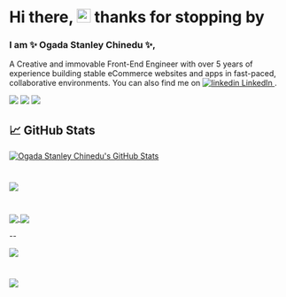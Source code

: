 



<!-- More info, tips and tricks for making GitHub Profile README can be found in my article at https://towardsdatascience.com/build-a-stunning-readme-for-your-github-profile-9b80434fe5d7 -->

<!-- [![Header](https://raw.githubusercontent.com/MartinHeinz/MartinHeinz/master/readme_header.png "Header")](https://martinheinz.dev/) -->

# Hi there, <img src="https://raw.githubusercontent.com/MartinHeinz/MartinHeinz/master/wave.gif" width="25px"> thanks for stopping by

### I am ✨ Ogada Stanley Chinedu ✨,

A Creative and immovable Front-End Engineer with over 5 years of experience building stable eCommerce websites and apps in fast-paced, collaborative environments. You can also find me on 
<a href="https://www.linkedin.com/in/stanley-ogada/" rel="nofollow noreferrer">
  <img src="https://i.stack.imgur.com/gVE0j.png" alt="linkedin"> LinkedIn
</a>.

![](https://img.shields.io/badge/Code-JavaScript-informational?style=flat&logo=javascript&logoColor=white&color=2bbc8a)
![](https://img.shields.io/badge/Tools-Docker-informational?style=flat&logo=docker&logoColor=white&color=2bbc8a)
![](https://img.shields.io/badge/Tools-Kubernetes-informational?style=flat&logo=kubernetes&logoColor=white&color=2bbc8a)

<!-- ## 🔧 Technologies & Tools
![Chakra-ui](https://img.shields.io/badge/Tools-chakra-%234ED1C5.svg?style=flat&logo=linux&logoColor=white&color=2bbc8a)
![](https://img.shields.io/badge/Vs-code?style=flat&logo=intellij-idea&logoColor=white&color=2bbc8a)
![](https://img.shields.io/badge/Code-Python-informational?style=flat&logo=python&logoColor=white&color=2bbc8a)
![](https://img.shields.io/badge/Code-Golang-informational?style=flat&logo=go&logoColor=white&color=2bbc8a)
![](https://img.shields.io/badge/Code-Make-informational?style=flat&logo=cmake&logoColor=white&color=2bbc8a)
![](https://img.shields.io/badge/Code-Vue-informational?style=flat&logo=vue.js&logoColor=white&color=2bbc8a)
![](https://img.shields.io/badge/Shell-Bash-informational?style=flat&logo=gnu-bash&logoColor=white&color=2bbc8a)
![](https://img.shields.io/badge/Tools-PostgreSQL-informational?style=flat&logo=postgresql&logoColor=white&color=2bbc8a)

![](https://img.shields.io/badge/Tools-Red_Hat_OpenShift-informational?style=flat&logo=red-hat-open-shift&logoColor=white&color=2bbc8a)
![](https://img.shields.io/badge/Cloud-Digital_Ocean-informational?style=flat&logo=digitalocean&logoColor=white&color=2bbc8a)
 -->
## &#x1f4c8; GitHub Stats


<a href="https://github.com/chineduogada">
  <img align="center" src="https://github-readme-stats.vercel.app/api?username=chineduogada&count_private=true&show_icons=true&theme=dracula" alt="Ogada Stanley Chinedu's GitHub Stats" />
</a>

#

<a href="https://github.com/chineduogada">
  <img align="center" src="https://github-readme-stats.vercel.app/api/top-langs/?username=chineduogada&layout=compact&show_icons=true&theme=tokyonight&langs_count=8" />
</a>

#

<a href="https://github.com/chineduogada/react-rapid-carousel">
  <img align="center" src="https://github-readme-stats.vercel.app/api/pin/?username=chineduogada&repo=react-rapid-carousel&theme=dracula" />
</a>


<a href="https://github.com/chineduogada/newspaper">
  <img align="center" src="https://github-readme-stats.vercel.app/api/pin/?username=chineduogada&repo=newspaper&theme=dark" />
</a>   

--

<a href="https://github.com/chineduogada/sr-react-dev-fulfil-exercise">
  <img align="center" src="https://github-readme-stats.vercel.app/api/pin/?username=chineduogada&repo=sr-react-dev-fulfil-exercise&theme=dark" />
</a> 

#

<a href="https://github.com/chineduogada">
  <img align="center" src="http://github-readme-streak-stats.herokuapp.com?user=chineduogada&theme=radical&date_format=M%20j%5B%2C%20Y%5D" /> 
</a>  

<!-- links to social media icons -->

<!-- icons with padding -->

<!-- [1.1]: http://i.imgur.com/tXSoThF.png (twitter icon with padding)
[2.1]: http://i.imgur.com/0o48UoR.png (github icon with padding) -->

<!-- icons without padding -->
<!-- 
[1.2]: http://i.imgur.com/wWzX9uB.png (twitter icon without padding)
[2.2]: http://i.imgur.com/9I6NRUm.png (github icon without padding)
[3.2]: https://raw.githubusercontent.com/MartinHeinz/MartinHeinz/master/linkedin-3-16.png (LinkedIn icon without padding) -->


<!-- links to your social media accounts -->

<!-- [1]: https://twitter.com/Martin_Heinz_
[2]: https://github.com/MartinHeinz
[3]: https://www.linkedin.com/in/heinz-martin/ -->


<!-- Resources -->
<!-- Icons: https://simpleicons.org/ -->
<!-- GitHub Stats: https://github.com/anuraghazra/github-readme-stats -->
<!-- Emojis: https://emojipedia.org/emoji/ -->
<!-- HTML Emojis: https://www.fileformat.info/index.htm -->
<!-- Shields: https://shields.io/ -->
<!-- Awesome GitHub Profile README: https://github.com/abhisheknaiidu/awesome-github-profile-readme -->
